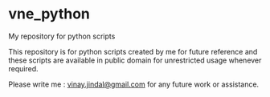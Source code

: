# vne_python
My repository for python scripts

This repository is for python scripts created by me for future reference and these scripts are available in public domain for unrestricted usage whenever required. 


Please write me : vinay.jindal@gmail.com for any future work or assistance. 
